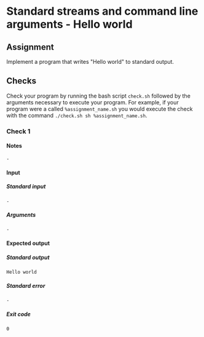 # Standard streams and command line arguments - Hello world

## Assignment

Implement a program that writes "Hello world" to standard output.

## Checks

Check your program by running the bash script `check.sh` followed by
the arguments necessary to execute your program. For example, if your
program were a called `%assignment_name.sh` you would execute the
check with the command `./check.sh sh %assignment_name.sh`.

### Check 1

#### Notes

`-`

#### Input

##### Standard input

`-`

##### Arguments

`-`

#### Expected output

##### Standard output

`Hello world`

##### Standard error

`-`

##### Exit code

`0`